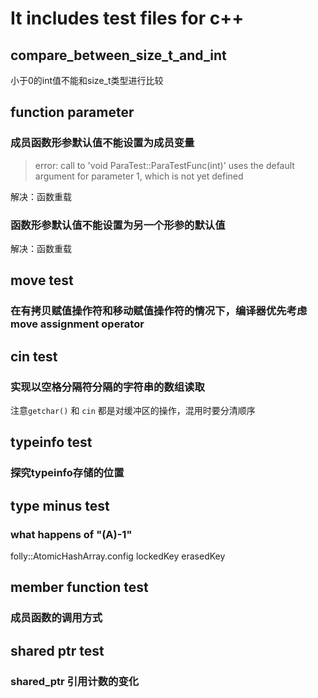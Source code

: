 # It includes test files for c++

## compare_between_size_t_and_int
小于0的int值不能和size_t类型进行比较  

## function parameter
### 成员函数形参默认值不能设置为成员变量
> error: call to 'void ParaTest::ParaTestFunc(int)' uses the default argument for parameter 1, which is not yet defined  

解决：函数重载

### 函数形参默认值不能设置为另一个形参的默认值
解决：函数重载  

## move test
###  在有拷贝赋值操作符和移动赋值操作符的情况下，编译器优先考虑move assignment operator

## cin test
### 实现以空格分隔符分隔的字符串的数组读取 
注意`getchar()` 和 `cin` 都是对缓冲区的操作，混用时要分清顺序  

## typeinfo test
### 探究typeinfo存储的位置

## type minus test
### what happens of "(A)-1" 
folly::AtomicHashArray.config lockedKey erasedKey  

## member function test
### 成员函数的调用方式

## shared ptr test
### shared_ptr 引用计数的变化


